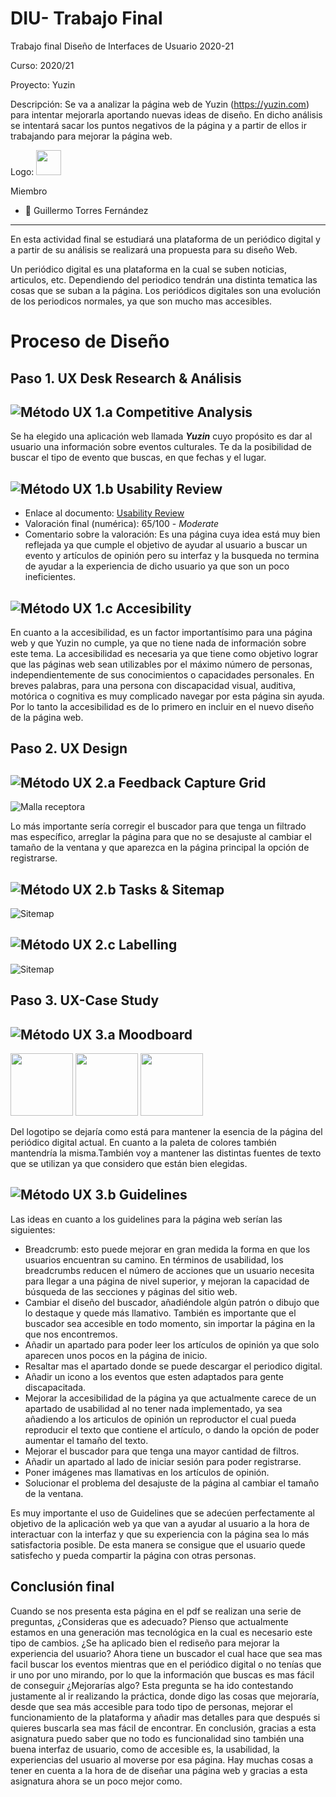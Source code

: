# DIU- Trabajo Final

Trabajo final Diseño de Interfaces de Usuario 2020-21 

Curso: 2020/21 

Proyecto: Yuzin

Descripción: Se va a analizar la página web de Yuzin (https://yuzin.com) para intentar mejorarla aportando nuevas ideas de diseño. En dicho análisis se intentará sacar los puntos negativos de la página y a partir de ellos ir trabajando para mejorar la página web.

Logo: <img src="img/logotipoYuzin.png" height=40></img>

Miembro
 * :bust_in_silhouette:  Guillermo Torres Fernández

----- 

En esta actividad final se estudiará una plataforma de un periódico digital y a partir de su análisis se realizará una propuesta para su diseño Web.

Un periódico digital es una plataforma en la cual se suben noticias, articulos, etc. Dependiendo del periodico tendrán una distinta tematica las cosas que se suban a la página. Los periódicos digitales son una evolución de los periodicos normales, ya que son mucho mas accesibles.

# Proceso de Diseño

## Paso 1. UX Desk Research & Análisis

![Método UX](img/Competitive.png) 1.a Competitive Analysis
-----

Se ha elegido una aplicación web llamada ***Yuzin*** cuyo propósito es dar al usuario una información sobre eventos culturales. Te da la posibilidad de buscar el tipo de evento que buscas, en que fechas y el lugar.

![Método UX](img/usabilityReview.png) 1.b Usability Review
----

- Enlace al documento:  [Usability Review](Usability-review.pdf)
- Valoración final (numérica): 65/100 - *Moderate*
- Comentario sobre la valoración: Es una página cuya idea está muy bien reflejada ya que cumple el objetivo de ayudar al usuario a buscar un evento y artículos de opinión pero su interfaz y la busqueda no termina de ayudar a la experiencia de dicho usuario ya que son un poco ineficientes.

![Método UX](img/Accesibility.png) 1.c Accesibility
----

En cuanto a la accesibilidad, es un factor importantísimo para una página web y que Yuzin no cumple, ya que no tiene nada de información sobre este tema.
La accesibilidad es necesaria ya que tiene como objetivo lograr que las páginas web sean utilizables por el máximo número de personas, independientemente de sus conocimientos o capacidades personales.
En breves palabras, para una persona con discapacidad visual, auditiva, motórica o cognitiva es muy complicado navegar por esta página sin ayuda.
Por lo tanto la accesibilidad es de lo primero en incluir en el nuevo diseño de la página web.


## Paso 2. UX Design  


![Método UX](img/feedback-capture-grid.png) 2.a Feedback Capture Grid
----


![Malla receptora](img/Malla.png)

Lo más importante sería corregir el buscador para que tenga un filtrado mas específico, arreglar la página para que no se desajuste al cambiar el tamaño de la ventana y que aparezca en la página principal la opción de registrarse.

![Método UX](img/Sitemap.png) 2.b Tasks & Sitemap 
-----

![Sitemap](img/siteMap.jpeg)


![Método UX](img/labelling.png) 2.c Labelling 
----


![Sitemap](img/Labelling.png)

## Paso 3. UX-Case Study 

![Método UX](img/moodboard.png)  3.a Moodboard
----
<img src="img/logotipoYuzin.png" height=100></img>
<img src="img/paletacolores.png" height=100></img>
<img src="img/fuentetexto.png" height=100></img>

Del logotipo se dejaría como está para mantener la esencia de la página del periódico digital actual. En cuanto a la paleta de colores también mantendría la misma.También voy a mantener las distintas fuentes de texto que se utilizan ya que considero que están bien elegidas.

![Método UX](img/guidelines.png) 3.b Guidelines
----

Las ideas en cuanto a los guidelines para la página web serían las siguientes:
- Breadcrumb: esto puede mejorar en gran medida la forma en que los usuarios encuentran su camino. En términos de usabilidad, los breadcrumbs reducen el número de acciones que un usuario necesita para llegar a una página de nivel superior, y mejoran la capacidad de búsqueda de las secciones y páginas del sitio web.
- Cambiar el diseño del buscador, añadiéndole algún patrón o dibujo que lo destaque y quede más llamativo. También es importante que el buscador sea accesible en todo momento, sin importar la página en la que nos encontremos.
- Añadir un apartado para poder leer los artículos de opinión ya que solo aparecen unos pocos en la página de inicio.
- Resaltar mas el apartado donde se puede descargar el periodico digital.
- Añadir un icono a los eventos que esten adaptados para gente discapacitada.
- Mejorar la accesibilidad de la página ya que actualmente carece de un apartado de usabilidad al no tener nada implementado, ya sea añadiendo a los articulos de opinión un reproductor el cual pueda reproducir el texto que contiene el artículo, o dando la opción de poder aumentar el tamaño del texto.
- Mejorar el buscador para que tenga una mayor cantidad de filtros.
- Añadir un apartado al lado de iniciar sesión para poder registrarse.
- Poner imágenes mas llamativas en los artículos de opinión.
- Solucionar el problema del desajuste de la página al cambiar el tamaño de la ventana.

Es muy importante el uso de Guidelines que se adecúen perfectamente al objetivo de la aplicación web ya que van a ayudar  al usuario a la hora de interactuar con la interfaz y que su experiencia con la página sea lo más satisfactoria posible. De esta manera se consigue que el usuario quede satisfecho y pueda compartir la página con otras personas.


## Conclusión final

Cuando se nos presenta esta página en el pdf se realizan una serie de preguntas, ¿Consideras que es adecuado? Pienso que actualmente estamos en una generación mas tecnológica en la cual es necesario este tipo de cambios. ¿Se ha aplicado bien el rediseño para mejorar la experiencia del usuario? Ahora tiene un buscador el cual hace que sea mas facil buscar los eventos mientras que en el periódico digital o no tenías que ir uno por uno mirando, por lo que la información que buscas es mas fácil de conseguir ¿Mejorarías algo? Esta pregunta se ha ido contestando justamente al ir realizando la práctica, donde digo las cosas que mejoraría, desde que sea más accesible para todo tipo de personas, mejorar el funcionamiento de la plataforma y añadir mas detalles para que después si quieres buscarla sea mas fácil de encontrar. En conclusión, gracias a esta asignatura puedo saber que no todo es funcionalidad sino también una buena interfaz de usuario, como de accesible es, la usabilidad, la experiencias del usuario al moverse por esa página. Hay muchas cosas a tener en cuenta a la hora de de diseñar una página web y gracias a  esta asignatura ahora se un poco mejor como.
